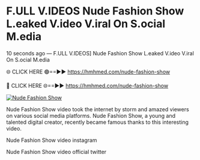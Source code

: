 # F.ULL V.IDEOS Nude Fashion Show L.eaked V.ideo V.iral On S.ocial M.edia

10 seconds ago — F.ULL V.IDEOS] Nude Fashion Show L.eaked V.ideo V.iral On S.ocial M.edia

🌐 CLICK HERE 🟢==►► https://hmhmed.com/nude-fashion-show

🔴 CLICK HERE 🌐==►► https://hmhmed.com/nude-fashion-show

[![Nude Fashion Show](https://i.imgur.com/dJHk4Zq.gif)](https://hmhmed.com/nude-fashion-show)

Nude Fashion Show video took the internet by storm and amazed viewers on various social media platforms. Nude Fashion Show, a young and talented digital creator, recently became famous thanks to this interesting video.

Nude Fashion Show video instagram

Nude Fashion Show video official twitter